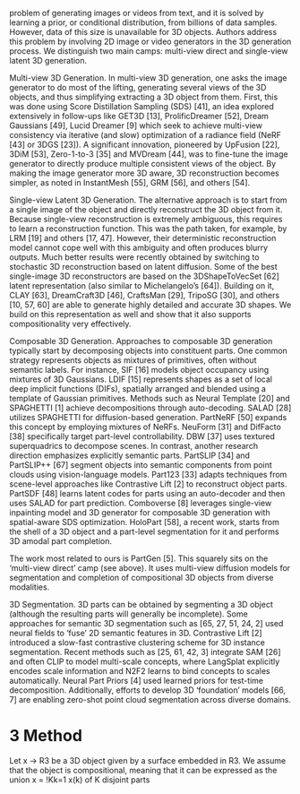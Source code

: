 problem of generating images or videos from text, and it is solved by learning a prior, or conditional distribution, from billions of data samples. However, data of this size is unavailable for 3D objects. Authors address this problem by involving 2D image or video generators in the 3D generation process. We distinguish two main camps: multi-view direct and single-view latent 3D generation.

Multi-view 3D Generation. In multi-view 3D generation, one asks the image generator to do most of the lifting, generating several views of the 3D objects, and thus simplifying extracting a 3D object from them. First, this was done using Score Distillation Sampling (SDS) [41], an idea explored extensively in follow-ups like GET3D [13], ProlificDreamer [52], Dream Gaussians [49], Lucid Dreamer [9] which seek to achieve multi-view consistency via iterative (and slow) optimization of a radiance field (NeRF [43] or 3DGS [23]). A significant innovation, pioneered by UpFusion [22], 3DiM [53], Zero-1-to-3 [35] and MVDream [44], was to fine-tune the image generator to directly produce multiple consistent views of the object. By making the image generator more 3D aware, 3D reconstruction becomes simpler, as noted in InstantMesh [55], GRM [56], and others [54].

Single-view Latent 3D Generation. The alternative approach is to start from a single image of the object and directly reconstruct the 3D object from it. Because single-view reconstruction is extremely ambiguous, this requires to learn a reconstruction function. This was the path taken, for example, by LRM [19] and others [17, 47]. However, their deterministic reconstruction model cannot cope well with this ambiguity and often produces blurry outputs. Much better results were recently obtained by switching to stochastic 3D reconstruction based on latent diffusion. Some of the best single-image 3D reconstructors are based on the 3DShapeToVecSet [62] latent representation (also similar to Michelangelo’s [64]). Building on it, CLAY [63], DreamCraft3D [46], CraftsMan [29], TripoSG [30], and others [10, 57, 60] are able to generate highly detailed and accurate 3D shapes. We build on this representation as well and show that it also supports compositionality very effectively.

Composable 3D Generation. Approaches to composable 3D generation typically start by decomposing objects into constituent parts. One common strategy represents objects as mixtures of primitives, often without semantic labels. For instance, SIF [16] models object occupancy using mixtures of 3D Gaussians. LDIF [15] represents shapes as a set of local deep implicit functions (DIFs), spatially arranged and blended using a template of Gaussian primitives. Methods such as Neural Template [20] and SPAGHETTI [1] achieve decompositions through auto-decoding. SALAD [28] utilizes SPAGHETTI for diffusion-based generation. PartNeRF [50] expands this concept by employing mixtures of NeRFs. NeuForm [31] and DifFacto [38] specifically target part-level controllability. DBW [37] uses textured superquadrics to decompose scenes. In contrast, another research direction emphasizes explicitly semantic parts. PartSLIP [34] and PartSLIP++ [67] segment objects into semantic components from point clouds using vision-language models. Part123 [33] adapts techniques from scene-level approaches like Contrastive Lift [2] to reconstruct object parts. PartSDF [48] learns latent codes for parts using an auto-decoder and then uses SALAD for part prediction. Comboverse [8] leverages single-view inpainting model and 3D generator for composable 3D generation with spatial-aware SDS optimization. HoloPart [58], a recent work, starts from the shell of a 3D object and a part-level segmentation for it and performs 3D amodal part completion.

The work most related to ours is PartGen [5]. This squarely sits on the ‘multi-view direct’ camp (see above). It uses multi-view diffusion models for segmentation and completion of compositional 3D objects from diverse modalities.

3D Segmentation. 3D parts can be obtained by segmenting a 3D object (although the resulting parts will generally be incomplete). Some approaches for semantic 3D segmentation such as [65, 27, 51, 24, 2] used neural fields to ‘fuse’ 2D semantic features in 3D. Contrastive Lift [2] introduced a slow-fast contrastive clustering scheme for 3D instance segmentation. Recent methods such as [25, 61, 42, 3] integrate SAM [26] and often CLIP to model multi-scale concepts, where LangSplat explicitly encodes scale information and N2F2 learns to bind concepts to scales automatically. Neural Part Priors [4] used learned priors for test-time decomposition. Additionally, efforts to develop 3D ‘foundation’ models [66, 7] are enabling zero-shot point cloud segmentation across diverse domains.

# 3 Method

Let x → R3 be a 3D object given by a surface embedded in R3. We assume that the object is compositional, meaning that it can be expressed as the union x = !Kk=1 x(k) of K disjoint parts
